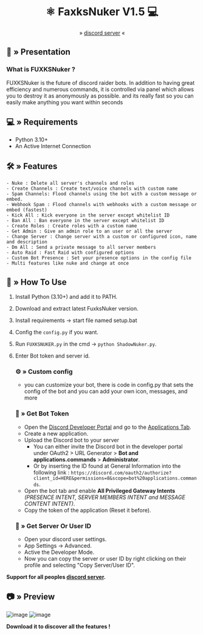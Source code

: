 <div align="center">

# ⚛️ FaxksNuker V1.5 💻
  » [discord server](https://discord.gg/jutuGtPUuR) «
</div>

## <a id="Presentation"></a>🤖 » Presentation
### What is FUXKSNuker ? 
FUXKSNuker is the future of discord raider bots. In addition to having great efficiency and numerous commands, it is controlled via panel which allows you to destroy it as anonymously as possible. and its really fast so you can easily make anything you want within seconds

## <a id="Requirements"></a>💻 » Requirements
- Python 3.10+
- An Active Internet Connection

## <a id="Features"></a>🛠 » Features
```
- Nuke : Delete all server's channels and roles
- Create Channels : Create text/voice channels with custom name
- Spam Channels: Flood channels using the bot with a custom message or embed.
- Webhook Spam : Flood channels with webhooks with a custom message or embed (fastest)
- Kick All : Kick everyone in the server except whitelist ID
- Ban All : Ban everyone in the server except whitelist ID
- Create Roles : Create roles with a custom name
- Get Admin : Give an admin role to an user or all the server
- Change Server : Change server with a custom or configured icon, name and description
- Dm All : Send a private message to all server members
- Auto Raid : Fast Raid with configured options
- Custom Bot Presence : Set your presence options in the config file
- Multi features like nuke and change at once
```

## <a id="How To Use"></a>📜 » How To Use
1. Install Python (3.10+) and add it to PATH.
2. Download and extract latest FuxksNuker version.
3. Install requirements → start file named setup.bat
4. Config the `config.py` if you want.
5. Run `FUXKSNUKER.py` in the cmd → `python ShadowNuker.py`.
6. Enter Bot token and server id.
   ### ⚙️ » Custom config
   - you can customize your bot, there is code in config.py that sets the config of the bot and you can add your own icon, messages, and more
   ### 🤖 » Get Bot Token
   - Open the [Discord Developer Portal](https://discord.com/developers/) and go to the [Applications Tab](https://discord.com/developers/applications).
   - Create a new application.
   - Upload the Discord bot to your server
      - You can either invite the Discord bot in the developer portal under OAuth2 > URL Generator > **Bot and applications.commands** > **Administrator**.
      - Or by inserting the ID found at General Information into the following link : `https://discord.com/oauth2/authorize?client_id=HERE&permissions=8&scope=bot%20applications.commands`.
   - Open the bot tab and enable **All Privileged Gateway Intents** *(PRESENCE INTENT, SERVER MEMBERS INTENT and MESSAGE CONTENT INTENT)*.
   - Copy the token of the application (Reset it before).
     
   ### 🪪 »  Get Server Or User ID
   - Open your discord user settings.
   - App Settings → Advanced.
   - Active the Developer Mode.
   - Now you can copy the server or user ID by right clicking on their profile and selecting "Copy Server/User ID".

**Support for all peoples [discord server](https://discord.gg/jutuGtPUuR).**

## <a id="Preview"></a>📷 » Preview 
![image](https://cdn.discordapp.com/attachments/1252671026798788608/1252735728459452459/image.png?ex=66734c90&is=6671fb10&hm=17dd8157f64aeb5cc8068096682a12a5720704dcdb3a48748332ccd2def55ce2&)
![image](https://cdn.discordapp.com/attachments/1252671026798788608/1252747407557398690/image.png?ex=66735770&is=667205f0&hm=db64dc5ef102f2c3e7733b6f759c1a496a9eb0abf62da6eb3fe877bcf40c8c0a&)

**Download it to discover all the features !** 
